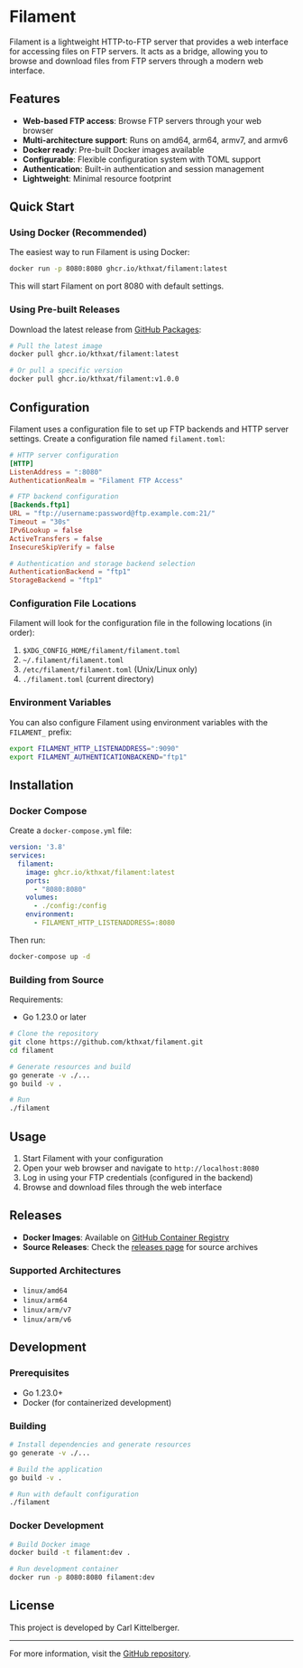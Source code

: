 # Filament

Filament is a lightweight HTTP-to-FTP server that provides a web interface for accessing files on FTP servers. It acts as a bridge, allowing you to browse and download files from FTP servers through a modern web interface.

## Features

- **Web-based FTP access**: Browse FTP servers through your web browser
- **Multi-architecture support**: Runs on amd64, arm64, armv7, and armv6
- **Docker ready**: Pre-built Docker images available
- **Configurable**: Flexible configuration system with TOML support
- **Authentication**: Built-in authentication and session management
- **Lightweight**: Minimal resource footprint

## Quick Start

### Using Docker (Recommended)

The easiest way to run Filament is using Docker:

```bash
docker run -p 8080:8080 ghcr.io/kthxat/filament:latest
```

This will start Filament on port 8080 with default settings.

### Using Pre-built Releases

Download the latest release from [GitHub Packages](https://github.com/kthxat/filament/pkgs/container/filament):

```bash
# Pull the latest image
docker pull ghcr.io/kthxat/filament:latest

# Or pull a specific version
docker pull ghcr.io/kthxat/filament:v1.0.0
```

## Configuration

Filament uses a configuration file to set up FTP backends and HTTP server settings. Create a configuration file named `filament.toml`:

```toml
# HTTP server configuration
[HTTP]
ListenAddress = ":8080"
AuthenticationRealm = "Filament FTP Access"

# FTP backend configuration
[Backends.ftp1]
URL = "ftp://username:password@ftp.example.com:21/"
Timeout = "30s"
IPv6Lookup = false
ActiveTransfers = false
InsecureSkipVerify = false

# Authentication and storage backend selection
AuthenticationBackend = "ftp1"
StorageBackend = "ftp1"
```

### Configuration File Locations

Filament will look for the configuration file in the following locations (in order):

1. `$XDG_CONFIG_HOME/filament/filament.toml`
2. `~/.filament/filament.toml`
3. `/etc/filament/filament.toml` (Unix/Linux only)
4. `./filament.toml` (current directory)

### Environment Variables

You can also configure Filament using environment variables with the `FILAMENT_` prefix:

```bash
export FILAMENT_HTTP_LISTENADDRESS=":9090"
export FILAMENT_AUTHENTICATIONBACKEND="ftp1"
```

## Installation

### Docker Compose

Create a `docker-compose.yml` file:

```yaml
version: '3.8'
services:
  filament:
    image: ghcr.io/kthxat/filament:latest
    ports:
      - "8080:8080"
    volumes:
      - ./config:/config
    environment:
      - FILAMENT_HTTP_LISTENADDRESS=:8080
```

Then run:

```bash
docker-compose up -d
```

### Building from Source

Requirements:
- Go 1.23.0 or later

```bash
# Clone the repository
git clone https://github.com/kthxat/filament.git
cd filament

# Generate resources and build
go generate -v ./...
go build -v .

# Run
./filament
```

## Usage

1. Start Filament with your configuration
2. Open your web browser and navigate to `http://localhost:8080`
3. Log in using your FTP credentials (configured in the backend)
4. Browse and download files through the web interface

## Releases

- **Docker Images**: Available on [GitHub Container Registry](https://github.com/kthxat/filament/pkgs/container/filament)
- **Source Releases**: Check the [releases page](https://github.com/kthxat/filament/releases) for source archives

### Supported Architectures

- `linux/amd64`
- `linux/arm64`
- `linux/arm/v7`
- `linux/arm/v6`

## Development

### Prerequisites

- Go 1.23.0+
- Docker (for containerized development)

### Building

```bash
# Install dependencies and generate resources
go generate -v ./...

# Build the application
go build -v .

# Run with default configuration
./filament
```

### Docker Development

```bash
# Build Docker image
docker build -t filament:dev .

# Run development container
docker run -p 8080:8080 filament:dev
```

## License

This project is developed by Carl Kittelberger.

---

For more information, visit the [GitHub repository](https://github.com/kthxat/filament).
